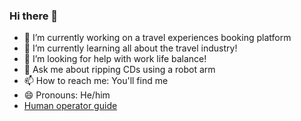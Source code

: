 ### Hi there 👋

- 🔭 I’m currently working on a travel experiences booking platform
- 🌱 I’m currently learning all about the travel industry!
- 🤔 I’m looking for help with work life balance!
- 💬 Ask me about ripping CDs using a robot arm
- 📫 How to reach me: You'll find me
- 😄 Pronouns: He/him
- [Human operator guide](https://github.com/TakesTheBiscuit/TakesTheBiscuit/blob/main/hug.md)
